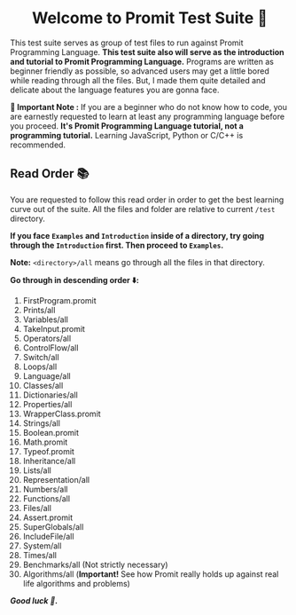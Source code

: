<h1 align= "center">Welcome to Promit Test Suite 🧸</h1>

<p>This test suite serves as group of test files to run against Promit Programming Language. <b>This test suite also will serve as the introduction and tutorial to Promit Programming Language.</b> Programs are written as beginner friendly as possible, so advanced users may get a little bored while reading through all the files. But, I made them quite detailed and delicate about the language features you are gonna face.</p>

**📣 Important Note :** If you are a beginner who do not know how to code, you are earnestly requested to learn at least any programming language before you proceed. **It's Promit Programming Language tutorial, not a programming tutorial.** Learning JavaScript, Python or C/C++ is recommended.

## Read Order 📚

You are requested to follow this read order in order to get the best learning curve out of the suite. All the files and folder are relative to current ``/test``  directory.

<b>If you face ``Examples`` and ``Introduction`` inside of a directory, try going through the  ``Introduction`` first. Then proceed to ``Examples``.</b>

**Note:** ``<directory>/all`` means go through all the files in that directory.

**Go through in descending order ⬇️:**
 1. FirstProgram.promit
 2. Prints/all
 3. Variables/all
 4. TakeInput.promit
 5. Operators/all
 6. ControlFlow/all
 7. Switch/all
 8. Loops/all
 9. Language/all
 10. Classes/all
 11. Dictionaries/all 
 12. Properties/all 
 13. WrapperClass.promit
 14. Strings/all
 15. Boolean.promit
 16. Math.promit
 17. Typeof.promit
 18. Inheritance/all
 19. Lists/all
 20. Representation/all
 21. Numbers/all
 22. Functions/all
 23. Files/all
 24. Assert.promit
 25. SuperGlobals/all
 26. IncludeFile/all
 27. System/all
 28. Times/all
 29. Benchmarks/all (Not strictly necessary)
 30. Algorithms/all (**Important!** See how Promit really holds up against real life algorithms and problems)

<b><i>Good luck 🎯.</i><b>
